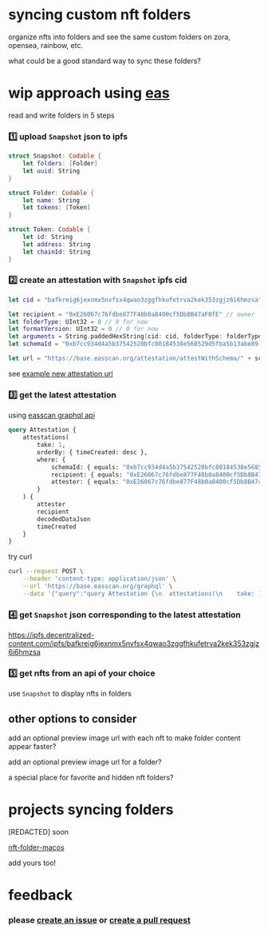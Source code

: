 # syncing custom nft folders

organize nfts into folders and see the same custom folders on zora, opensea, rainbow, etc.

what could be a good standard way to sync these folders?

# wip approach using [eas](https://docs.attest.org)

read and write folders in 5 steps

### 1️⃣ upload `Snapshot` json to ipfs
```swift
struct Snapshot: Codable {
    let folders: [Folder]
    let uuid: String
}

struct Folder: Codable {
    let name: String
    let tokens: [Token]
}

struct Token: Codable {
    let id: String
    let address: String
    let chainId: String
}
```

### 2️⃣ create an attestation with `Snapshot` ipfs cid
```swift
let cid = "bafkreig6jexnmx5nvfsx4qwao3zggfhkufetrva2kek353zgjz6i6hmzsa"

let recipient = "0xE26067c76fdbe877F48b0a8400cf5Db8B47aF0fE" // owner
let folderType: UInt32 = 0 // 0 for now
let formatVersion: UInt32 = 0 // 0 for now
let arguments = String.paddedHexString(cid: cid, folderType: folderType, formatVersion: formatVersion)
let schemaId = "0xb7cc934d4a5b37542520bfc80184538e568529d5fba5b13abe89109a23620cb6"

let url = "https://base.easscan.org/attestation/attestWithSchema/" + schemaId + "#template=\(recipient)::0:false:\(arguments)"
```
see [example new attestation url](https://base.easscan.org/attestation/attestWithSchema/0xb7cc934d4a5b37542520bfc80184538e568529d5fba5b13abe89109a23620cb6#template=0xE26067c76fdbe877F48b0a8400cf5Db8B47aF0fE::0:false:0x000000000000000000000000000000000000000000000000000000000000006000000000000000000000000000000000000000000000000000000000000000000000000000000000000000000000000000000000000000000000000000000000000000000000000000000000000000000000000000000000000000000000003b6261666b72656967366a65786e6d78356e76667378347177616f337a676766686b75666574727661326b656b3335337a676a7a366936686d7a73610000000000)

### 3️⃣ get the latest attestation
using [easscan graphql api](https://docs.attest.org/docs/developer-tools/api)

```graphql
query Attestation {
    attestations(
        take: 1,
        orderBy: { timeCreated: desc },
        where: { 
            schemaId: { equals: "0xb7cc934d4a5b37542520bfc80184538e568529d5fba5b13abe89109a23620cb6" }, 
            recipient: { equals: "0xE26067c76fdbe877F48b0a8400cf5Db8B47aF0fE" },
            attester: { equals: "0xE26067c76fdbe877F48b0a8400cf5Db8B47aF0fE" } 
        }
    ) {
        attester
        recipient
        decodedDataJson
        timeCreated
    }
}
```
try curl

```sh
curl --request POST \
    --header 'content-type: application/json' \
    --url 'https://base.easscan.org/graphql' \
    --data '{"query":"query Attestation {\n  attestations(\n    take: 1,\n    orderBy: { timeCreated: desc},\n    where: { schemaId: { equals: \"0xb7cc934d4a5b37542520bfc80184538e568529d5fba5b13abe89109a23620cb6\" }, recipient: { equals: \"0xE26067c76fdbe877F48b0a8400cf5Db8B47aF0fE\" }, attester: { equals: \"0xE26067c76fdbe877F48b0a8400cf5Db8B47aF0fE\" } }\n  ) {\n    attester\n    recipient\n    decodedDataJson\n    timeCreated\n  }\n}","variables":{}}'
```

### 4️⃣ get `Snapshot` json corresponding to the latest attestation
https://ipfs.decentralized-content.com/ipfs/bafkreig6jexnmx5nvfsx4qwao3zggfhkufetrva2kek353zgjz6i6hmzsa

### 5️⃣ get nfts from an api of your choice
use `Snapshot` to display nfts in folders

## other options to consider

add an optional preview image url with each nft to make folder content appear faster?

add an optional preview image url for a folder?

a special place for favorite and hidden nft folders?

# projects syncing folders

[REDACTED] soon

[nft-folder-macos](https://github.com/lil-org/nft-folder)

add yours too!

# feedback
### please [create an issue](https://github.com/lil-org/how-to-sync-nft-folders/issues) or [create a pull request](https://github.com/lil-org/how-to-sync-nft-folders/pulls)
